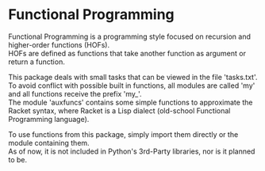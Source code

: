 # Functional Programming
Functional Programming is a programming style focused on recursion and higher-order functions (HOFs).  
HOFs are defined as functions that take another function as argument or return a function.  

This package deals with small tasks that can be viewed in the file 'tasks.txt'.  
To avoid conflict with possible built in functions, all modules are called 'my<task>' and all functions receive the prefix 'my_'.  
The module 'auxfuncs' contains some simple functions to approximate the Racket syntax, where Racket is a Lisp dialect (old-school Functional Programming language).
 
To use functions from this package, simply import them directly or the module containing them.    
As of now, it is not included in Python's 3rd-Party libraries, nor is it planned to be.